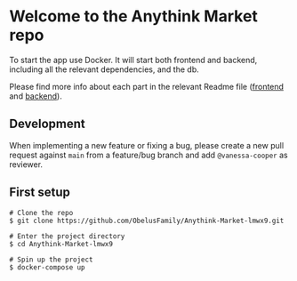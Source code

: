 # Welcome to the Anythink Market repo

To start the app use Docker. It will start both frontend and backend, including all the relevant dependencies, and the db.

Please find more info about each part in the relevant Readme file ([frontend](frontend/readme.md) and [backend](backend/README.md)).

## Development

When implementing a new feature or fixing a bug, please create a new pull request against `main` from a feature/bug branch and add `@vanessa-cooper` as reviewer.

## First setup

```
# Clone the repo
$ git clone https://github.com/ObelusFamily/Anythink-Market-lmwx9.git

# Enter the project directory
$ cd Anythink-Market-lmwx9

# Spin up the project
$ docker-compose up
```

